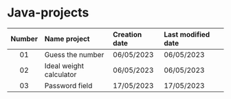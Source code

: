 ﻿# Java-projects
| Number    | Name project      | Creation date | Last modified date |
|:---------:|:------------------|:--------------|:-------------------|
| 01        | Guess the number | 06/05/2023 | 06/05/2023 |
| 02        | Ideal weight calculator | 06/05/2023 | 06/05/2023 |
| 03        | Password field | 17/05/2023 | 17/05/2023 |